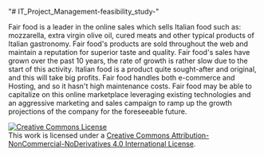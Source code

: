 "# IT_Project_Management-feasibility_study-" 

Fair food is a leader in the online sales which sells Italian food such as: mozzarella, extra
virgin olive oil, cured meats and other typical products of Italian gastronomy.
Fair food's products are sold throughout the web and maintain a reputation for superior taste
and quality. Fair food's sales have grown over the past 10 years, the rate of growth is rather
slow due to the start of this activity. Italian food is a product quite sought-after and original,
and this will take big profits. Fair food handles both e-commerce and Hosting, and so it hasn't
high maintenance costs. Fair food may be able to capitalize on this online marketplace
leveraging existing technologies and an aggressive marketing and sales campaign to ramp up
the growth projections of the company for the foreseeable future.

<a rel="license" href="http://creativecommons.org/licenses/by-nc-nd/4.0/"><img alt="Creative Commons License" style="border-width:0" src="https://i.creativecommons.org/l/by-nc-nd/4.0/88x31.png" /></a><br />This work is licensed under a <a rel="license" href="http://creativecommons.org/licenses/by-nc-nd/4.0/">Creative Commons Attribution-NonCommercial-NoDerivatives 4.0 International License</a>.
